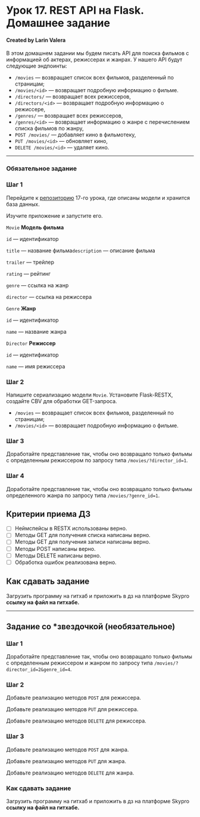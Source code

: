 # Урок 17. REST API на Flask. Домашнее задание
#### Created by Larin Valera

В этом домашнем задании мы будем писать API для поиска фильмов с информацией об актерах, режиссерах и жанрах. У нашего API будут следующие эндпоинты:

- `/movies` — возвращает список всех фильмов, разделенный по страницам;
- `/movies/<id>` — возвращает подробную информацию о фильме.
- `/directors/` — возвращает всех режиссеров,
- `/directors/<id>` — возвращает подробную информацию о режиссере,
- `/genres/` —  возвращает всех режиссеров,
- `/genres/<id>` — возвращает информацию о жанре с перечислением списка фильмов по жанру,
- `POST /movies/` —  добавляет кино в фильмотеку,
- `PUT /movies/<id>` —  обновляет кино,
- `DELETE /movies/<id>` —  удаляет кино.

---

### Обязательное задание

### Шаг 1

Перейдите к [репозиторию](https://github.com/skypro-008/lesson17_project_source) 17-го урока, где описаны модели и хранится база данных.

Изучите приложение и запустите его.

`Movie` **Модель фильма**

`id` — идентификатор

`title` — название фильма`description`  — описание фильма

`trailer` — трейлер 

`rating` — рейтинг

`genre` — ссылка на жанр

`director` — ссылка на режиссера

`Genre` **Жанр**

`id` — идентификатор

`name` — название жанра

`Director` **Режиссер**

`id` — идентификатор

`name` — имя режиссера

### Шаг 2

Напишите сериализацию модели `Movie`.
Установите Flask-RESTX, создайте CBV для обработки GET-запроса.

- `/movies` — возвращает список всех фильмов, разделенный по страницам;
- `/movies/<id>` — возвращает подробную информацию о фильме.

### Шаг 3

Доработайте представление так, чтобы оно возвращало только фильмы с определенным режиссером по запросу типа `/movies/?director_id=1`.

### Шаг 4

Доработайте представление так, чтобы оно возвращало только фильмы определенного жанра  по запросу типа `/movies/?genre_id=1`.

## Критерии приема ДЗ

- [ ]  Неймспейсы в RESTX использованы верно.
- [ ]  Методы GET для получения списка написаны верно.
- [ ]  Методы GET для получения записи написаны верно.
- [ ]  Методы POST написаны верно.
- [ ]  Методы DELETE написаны верно.
- [ ]  Обработка ошибок реализована верно.

## **Как сдавать задание**

Загрузить программу на гитхаб и приложить в дз на платформе Skypro **ссылку на файл на гитхабе.**

---

## Задание со *звездочкой (необязательное)

### Шаг 1

Доработайте представление так, чтобы оно возвращало только фильмы с определенным режиссером и жанром по запросу типа `/movies/?director_id=2&genre_id=4`.

### Шаг 2

Добавьте реализацию методов `POST` для режиссера.

Добавьте реализацию методов `PUT` для режиссера.

Добавьте реализацию методов `DELETE` для режиссера.

### Шаг 3

Добавьте реализацию методов `POST` для жанра.

Добавьте реализацию методов `PUT` для жанра.

Добавьте реализацию методов `DELETE` для жанра.

### **Как сдавать задание**

Загрузить программу на гитхаб и приложить в дз на платформе Skypro **ссылку на файл на гитхабе.**